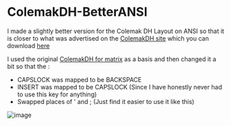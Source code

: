 # ColemakDH-BetterANSI

I made a slightly better version for the Colemak DH Layout on ANSI so that it is closer to what was advertised on the [ColemakDH site](https://colemakmods.github.io/mod-dh/) which you can download [here](https://github.com/bobettes1/ColemakDH-BetterANSI/blob/main/colemaka.zip)

I used the original [ColemakDH for matrix](https://github.com/ColemakMods/mod-dh/tree/master/klc) as a basis and then changed it a bit so that the :
* CAPSLOCK was mapped to be BACKSPACE 
* INSERT was mapped to be CAPSLOCK      (Since I have honestly never had to use this key for anything)
* Swapped places of ' and ;     (Just find it easier to use it like this)
    
 
![image](https://user-images.githubusercontent.com/65004578/120104077-d2f31080-c163-11eb-9c18-5245aa1a1817.png)
